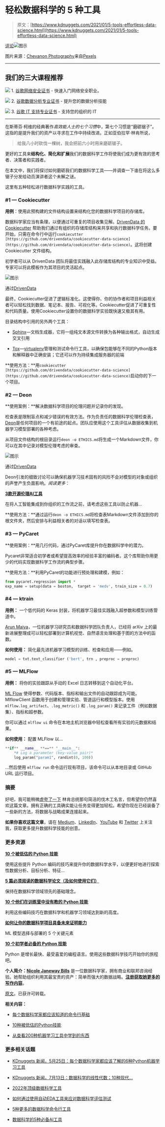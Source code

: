 # 轻松数据科学的 5 种工具

> 原文：[https://www.kdnuggets.com/2021/01/5-tools-effortless-data-science.html](https://www.kdnuggets.com/2021/01/5-tools-effortless-data-science.html)

[评论](#comments)![图示](../Images/0163182db1e56476361e30fdb5a854d2.png)

图片来源：[Chevanon Photography](https://www.pexels.com/@chevanon?utm_content=attributionCopyText&utm_medium=referral&utm_source=pexels)来自[Pexels](https://www.pexels.com/photo/art-blur-cappuccino-close-up-302899/?utm_content=attributionCopyText&utm_medium=referral&utm_source=pexels)

* * *

## 我们的三大课程推荐

![](../Images/0244c01ba9267c002ef39d4907e0b8fb.png) 1\. [谷歌网络安全证书](https://www.kdnuggets.com/google-cybersecurity) - 快速入门网络安全职业。

![](../Images/e225c49c3c91745821c8c0368bf04711.png) 2\. [谷歌数据分析专业证书](https://www.kdnuggets.com/google-data-analytics) - 提升您的数据分析技能

![](../Images/0244c01ba9267c002ef39d4907e0b8fb.png) 3\. [谷歌 IT 支持专业证书](https://www.kdnuggets.com/google-itsupport) - 支持您的组织的 IT

* * *

在斯蒂芬·柯维的经典著作*高效能人士的七个习惯*中，第七个习惯是“磨砺锯子”。这指的是提升我们的资产以寻求在工作中持续改进。正如亚伯拉罕·林肯所说，

> 给我八小时砍伐一棵树，我会把前六小时用来磨砺锯子。

更好的工具来**结构化、简化和扩展**我们的数据科学工作将使我们成为更有效的思考者、决策者和实践者。

在本文中，我们将探讨如何磨砺我们的数据科学工具——并调查一下谁在将这么多锯子分发给动员演讲者这个未解之谜。

这里有五种轻松进行数据科学实践的工具。

### #1 — Cookiecutter

**用例**：使用此预构建的文件结构设置来结构化您的数据科学项目的存储库。

数据科学家应当有条理，以便通过可重复的项目收集见解。[DrivenData 的 Cookiecutter](https://drivendata.github.io/cookiecutter-data-science/) 帮助我们通过有组织的存储库结构来共享和执行数据科学任务。要开始，只需在命令行中运行`cookiecutter [https://github.com/drivendata/cookiecutter-data-science](https://github.com/drivendata/cookiecutter-data-science)`。这将创建 Cookiecutter 文件结构。

初学者可以从 DrivenData 团队将最佳实践融入此存储库结构的专业知识中受益。专家可以将此模板作为其项目的灵活起点。

![图示](../Images/e3c7e43e2b0a04641eb00fb5aa7c1c32.png)

通过[DrivenData](https://drivendata.github.io/cookiecutter-data-science/)

最终，Cookiecutter促进了逻辑标准化。这使得你、你的协作者和项目利益相关者可以轻松找到数据、笔记本、报告、可视化等。Cookiecutter促进了可重复性和代码质量。使用Cookiecutter设置你的数据科学实验既快速又极其有用。

目录结构中引用的另外两个工具：

+   [Sphinx](https://www.sphinx-doc.org/en/master/)—文档生成器，它将一组纯文本源文件转换为各种输出格式，自动生成交叉引用

+   [Tox](https://tox.readthedocs.io/en/latest/)—[virtualenv](https://towardsdatascience.com/10-underrated-python-skills-dfdff5741fdf)管理和测试命令行工具，以确保包能够在不同的Python版本和解释器中正确安装；它还可以作为持续集成服务器的前端

**使用方法：**用`cookiecutter [https://github.com/drivendata/cookiecutter-data-science](https://github.com/drivendata/cookiecutter-data-science)`启动你的下一个项目。

### #2 — Deon

**使用案例：**解决数据科学项目的伦理问题并记录你的发现。

检查表是限制盲点和减少错误的有效方法。作为负责任的数据科学伦理检查表，[Deon](https://deon.drivendata.org/)是任何项目的一个有前途的起点。团队应使用这个工具评估从数据收集到机器学习模型部署的各种考虑。

从项目文件结构的根目录运行`deon -o ETHICS.md`将生成一个Markdown文件，你可以在其中记录对模型伦理考虑的审查。

![图示](../Images/718dcc7a86ae3f739e8c42a3cf0065a8.png)

通过[DrivenData](https://www.drivendata.org/)

Deon引发的细致讨论可以确保机器学习技术固有的风险不会对模型的对象或组织的声誉产生负面影响。*阅读更多*：

[**3款开源伦理AI工具**](https://medium.com/atlas-research/ethical-ai-tools-b9d276a49fea)

在将人工智能集成到你组织的工作流之前，请考虑这些工具以防止机器...

**使用方法：**通过运行`deon -o ETHICS.md`将检查表Markdown文件添加到你的根文件夹，然后安排与利益相关者的对话以填写检查表。

### #3 — PyCaret

**使用案例：**用几行代码，通过PyCaret库提升你在数据科学中的潜力。

Pycaret非常适合初学者或希望提高效率的经验丰富的编码者。这个库帮助你用更少的代码实现数据科学工作流的典型步骤。

**使用方法：**利用PyCaret的功能进行预处理和建模，例如：

```py
from pycaret.regression import *
exp_name = setup(data = boston,  target = 'medv', train_size = 0.7)
```

### #4 — ktrain

**用例：** 一个低代码的 Keras 封装，将机器学习最佳实践融入超参数和模型训练管道中。

[Arun Maiya](https://medium.com/u/4581d07591d5?source=post_page-----f16ecd91c95d--------------------------------)，一位机器学习研究员和数据科学团队负责人，已经将 arXiv 上的最新进展整理成可以轻松部署到计算机视觉、自然语言处理和基于图的方法中的函数。

**如何使用：** 简化最先进机器学习模型的训练、检查和应用——例如。

```py
model = txt.text_classifier ('bert', trn , preproc = preproc)
```

### #5 — MLFlow

**用例：** 将你的实验跟踪从手动的 Excel 日志转移到这个自动化平台。

[ML Flow](https://mlflow.org/docs/latest/index.html) 使得参数、代码版本、指标和输出文件的自动跟踪成为可能。MlflowClient 函数用于创建和管理实验、管道运行和模型版本。使用 `mlflow.log_artifact`、`.log_metric()` 和 `.log_param()` 来记录工件（例如数据集）、指标和超参数。

你可以通过 `mlflow ui` 命令在本地主机浏览器中轻松查看所有实验的元数据和结果。

**如何使用：** 配置 MLFlow 以...

```py
**if** __name__ **==** "__main__":
    *# Log a parameter (key-value pair)*
    log_param("param1", randint(0, 100))
```

…然后使用 `mlflow run` 命令运行现有项目，该命令可以从本地目录或 GitHub URL 运行项目。

### 摘要

好吧，我可能稍微[虚夸了一下](https://quoteinvestigator.com/2014/03/29/sharp-axe/) 林肯总统那句简洁的伐木工名言，但希望你仍然喜欢这篇文章。拥有正确的工具确实能让任务变得更加轻松。希望你现在已经装备了一些新的方法，将数据与战略成果连接起来。

**如果你喜欢这篇文章**，请在 [Medium](https://medium.com/@nicolejaneway)、[LinkedIn](http://www.linkedin.com/in/nicole-janeway-bills)、[YouTube](https://www.youtube.com/channel/UCO6JE24WY82TKabcGI8mA0Q?view_as=subscriber) 和 [Twitter](https://twitter.com/Nicole_Janeway) 上关注我，获取更多提升数据科学技能的创意。

### 更多资源

[**10 个被低估的 Python 技能**](https://towardsdatascience.com/10-underrated-python-skills-dfdff5741fdf)

使用这些提升 Python 编码的技巧来提升你的数据科学水平，以便更好地进行探索性数据分析、目标分析、特征...

[**5 篇必须阅读的数据科学论文（及如何使用它们）**](https://towardsdatascience.com/must-read-data-science-papers-487cce9a2020)

保持在数据科学领域领先的基础理念。

[**10 个他们在训练营中没有教的 Python 技能**](https://towardsdatascience.com/10-python-skills-419e5e4c4d66)

利用这些编码技巧在数据科学和机器学习领域达到新的高度。

[**如何让你的数据科学项目具备未来证明能力**](https://towardsdatascience.com/model-selection-and-deployment-cf754459f7ca)

ML 模型选择与部署的 5 个关键元素

[**10 个初学者必备的 Python 技能**](https://towardsdatascience.com/10-python-skills-beginners-3066305f0d3c)

Python 是增长最快、最受喜爱的编程语言。使用这些数据科学技巧开始你的旅程吧。

**个人简介：[Nicole Janeway Bills](https://www.linkedin.com/in/nicole-janeway-bills/)** 是一位数据科学家，拥有商业和联邦咨询经验。她帮助组织利用其最宝贵的资产：简单而强大的数据战略。[**注册获取她更多的写作内容**](https://page.co/ahje9p)。

[原文](https://towardsdatascience.com/data-science-tools-f16ecd91c95d)。已获许可转载。

**相关内容：**

+   [每个数据科学家都应该知道的命令行基础](/2019/08/command-line-basics-every-data-scientist.html)

+   [10种被低估的Python技能](/2020/10/10-underrated-python-skills.html)

+   [从查看200种机器学习工具中学到的东西](/2020/07/200-machine-learning-tools.html)

### 更多相关话题

+   [KDnuggets 新闻，5月25日：每个数据科学家都应该了解的6种Python机器学习工具](https://www.kdnuggets.com/2022/n21.html)

+   [KDnuggets 新闻，7月13日：数据科学的线性代数；10种现代…](https://www.kdnuggets.com/2022/n28.html)

+   [2022年顶级数据科学工具](https://www.kdnuggets.com/2022/03/top-data-science-tools-2022.html)

+   [如何通过使用自动EDA工具来应对数据科学评估测试](https://www.kdnuggets.com/2022/04/ace-data-science-assessment-test-automatic-eda-tools.html)

+   [5种更多的数据科学命令行工具](https://www.kdnuggets.com/2023/03/5-command-line-tools-data-science.html)

+   [数据科学的5种必备AI工具](https://www.kdnuggets.com/2023/04/5-essential-ai-tools-data-science.html)
